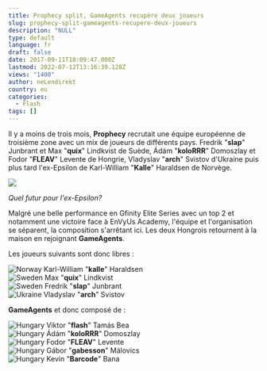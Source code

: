 ```yaml
---
title: Prophecy split, GameAgents recupère deux joueurs
slug: prophecy-split-gameagents-recupere-deux-joueurs
description: "NULL"
type: default
language: fr
draft: false
date: 2017-09-11T18:09:47.000Z
lastmod: 2022-07-12T13:16:39.128Z
views: "1400"
author: neLendirekt
country: eu
categories:
  - Flash
tags: []
---
```

Il y a moins de trois mois, **Prophecy** recrutait une équipe européenne de troisième zone avec un mix de joueurs de différents pays. Fredrik "**slap**" Junbrant et Max "**quix**" Lindkvist de Suède, Ádám "**koloRRR**" Domoszlay et Fodor "**FLEAV**" Levente de Hongrie, Vladyslav "**arch**" Svistov d'Ukraine puis plus tard l'ex-Epsilon de Karl-William "**Kalle**" Haraldsen de Norvège.

![](/images/articles/59b6ce03243a7/images/SiN7hGxHum6FhaiVuoR2t99PttoEmMSVbFzgA2h8.jpeg)

_Quel futur pour l'ex-Epsilon?_

Malgré une belle performance en Gfinity Elite Series avec un top 2 et notamment une victoire face à EnVyUs Academy, l'équipe et l'organisation se séparent, la composition s'arrêtant ici. Les deux Hongrois retournent à la maison en rejoignant **GameAgents**. 

Les joueurs suivants sont donc libres : 

![Norway](/images/countries/no.svg)⁠ Karl-William "**kalle**" Haraldsen  
![Sweden](/images/countries/se.svg)⁠ Max "**quix**" Lindkvist  
![Sweden](/images/countries/se.svg)⁠ Fredrik "**slap**" Junbrant  
![Ukraine](/images/countries/ua.svg)⁠ Vladyslav "**arch**" Svistov

**GameAgents** et donc composé de :

![Hungary](/images/countries/hu.svg)⁠ Viktor "**flash**" Tamás Bea  
![Hungary](/images/countries/hu.svg)⁠ Ádám "**koloRRR**" Domoszlay  
![Hungary](/images/countries/hu.svg)⁠ Fodor "**FLEAV**" Levente  
![Hungary](/images/countries/hu.svg)⁠ Gábor "**gabesson**" Málovics  
![Hungary](/images/countries/hu.svg)⁠ Kevin "**Barcode**" Bana

